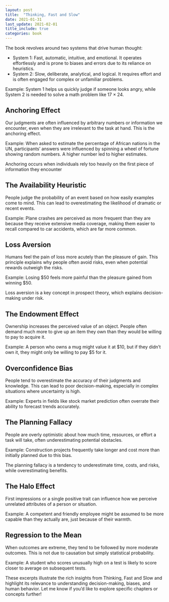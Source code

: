 ```yaml
---
layout: post
title:  "Thinking, Fast and Slow"
date: 2021-01-31
last_update: 2021-02-01
title_include: true
categories: book
---
```


<script type="text/x-mathjax-config">
MathJax.Hub.Config({
  <!-- tex2jax: {inlineMath: [['$','$'], ['\\(','\\)']]}, -->
  jax: ["input/TeX","output/HTML-CSS"],
  displayAlign: "left",
  "HTML-CSS": { scale: 100}
});
</script>

The book revolves around two systems that drive human thought:
 
 - System 1: Fast, automatic, intuitive, and emotional. It operates effortlessly and is prone to biases and errors due to its reliance on heuristics.
 - System 2: Slow, deliberate, analytical, and logical. It requires effort and is often engaged for complex or unfamiliar problems.

Example: System 1 helps us quickly judge if someone looks angry, while System 2 is needed to solve a math problem like 17 × 24.

## Anchoring Effect

Our judgments are often influenced by arbitrary numbers or information we encounter, even when they are irrelevant to the task at hand. This is the anchoring effect.

Example: When asked to estimate the percentage of African nations in the UN, participants’ answers were influenced by spinning a wheel of fortune showing random numbers. A higher number led to higher estimates.

Anchoring occurs when individuals rely too heavily on the first piece of information they encounter

## The Availability Heuristic

People judge the probability of an event based on how easily examples come to mind. This can lead to overestimating the likelihood of dramatic or recent events.

Example: Plane crashes are perceived as more frequent than they are because they receive extensive media coverage, making them easier to recall compared to car accidents, which are far more common.

## Loss Aversion

Humans feel the pain of loss more acutely than the pleasure of gain. This principle explains why people often avoid risks, even when potential rewards outweigh the risks.

Example: Losing $50 feels more painful than the pleasure gained from winning $50.

Loss aversion is a key concept in prospect theory, which explains decision-making under risk.

## The Endowment Effect

Ownership increases the perceived value of an object. People often demand much more to give up an item they own than they would be willing to pay to acquire it.

Example: A person who owns a mug might value it at $10, but if they didn’t own it, they might only be willing to pay $5 for it.

## Overconfidence Bias

People tend to overestimate the accuracy of their judgments and knowledge. This can lead to poor decision-making, especially in complex situations where uncertainty is high.

Example: Experts in fields like stock market prediction often overrate their ability to forecast trends accurately.

## The Planning Fallacy

People are overly optimistic about how much time, resources, or effort a task will take, often underestimating potential obstacles.

Example: Construction projects frequently take longer and cost more than initially planned due to this bias.

The planning fallacy is a tendency to underestimate time, costs, and risks, while overestimating benefits.

## The Halo Effect

First impressions or a single positive trait can influence how we perceive unrelated attributes of a person or situation.

Example: A competent and friendly employee might be assumed to be more capable than they actually are, just because of their warmth.

## Regression to the Mean

When outcomes are extreme, they tend to be followed by more moderate outcomes. This is not due to causation but simply statistical probability.

Example: A student who scores unusually high on a test is likely to score closer to average on subsequent tests.

These excerpts illustrate the rich insights from Thinking, Fast and Slow and highlight its relevance to understanding decision-making, biases, and human behavior. Let me know if you’d like to explore specific chapters or concepts further!


